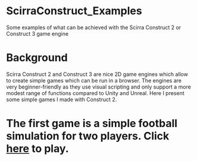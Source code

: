 # ScirraConstruct_Examples
Some examples of what can be achieved with the Scirra Construct 2 or Construct 3 game engine

# Background
Scirra Construct 2 and Construct 3 are nice 2D game engines which allow to create simple games which can be run in a browser. The engines are very beginner-friendly as they use visual scripting and only support a more modest range of functions compared to Unity and Unreal. Here I present some simple games I made with Construct 2.

# The first game is a simple football simulation for two players. Click [here](https://github.com/mariusrubo/ScirraConstruct-Examples/blob/master/football/index.html) to play.
